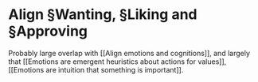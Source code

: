 # Align §Wanting, §Liking and §Approving
Probably large overlap with [[Align emotions and cognitions]], and largely that [[Emotions are emergent heuristics about actions for values]], [[Emotions are intuition that something is important]].

<!-- #p1 -->

<!-- {BearID:F0D5F79C-D667-44E6-BE29-49AF693BC164-16650-00002812DD239A61} -->
